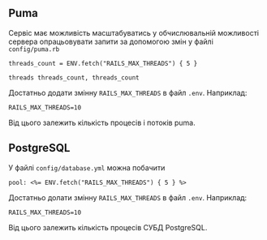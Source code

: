 ## Puma

Сервіс має можливість масштабуватись у обчислювальній 
можливості сервера опрацьовувати запити за допомогою 
змін у файлі `config/puma.rb`

`threads_count = ENV.fetch("RAILS_MAX_THREADS") { 5 }`

`threads threads_count, threads_count`

Достатньо додати змінну `RAILS_MAX_THREADS` в файл `.env`.
Наприклад:

`RAILS_MAX_THREADS=10`

Від цього залежить кількість процесів і потоків puma.

## PostgreSQL

У файлі `config/database.yml` можна побачити 

`pool: <%= ENV.fetch("RAILS_MAX_THREADS") { 5 } %>`

Достатньо долати змінну  `RAILS_MAX_THREADS` в файл `.env`.
Наприклад:

`RAILS_MAX_THREADS=10`

Від цього залежить кількість процесів СУБД PostgreSQL.
 
